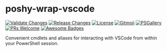 # poshy-wrap-vscode

[![Validate Changes](https://github.com/pwshrc/poshy-wrap-vscode/actions/workflows/validate.yml/badge.svg)](https://github.com/pwshrc/poshy-wrap-vscode/actions/workflows/validate.yml)
[![Release Changes](https://github.com/pwshrc/poshy-wrap-vscode/actions/workflows/release.yml/badge.svg)](https://github.com/pwshrc/poshy-wrap-vscode/actions/workflows/release.yml)
[![License](https://img.shields.io/github/license/pwshrc/poshy-wrap-vscode)](./LICENSE.txt)
[![Gitmoji](https://img.shields.io/badge/gitmoji-%20😜%20😍-FFDD67.svg?style=flat-square)](https://gitmoji.carloscuesta.me/)
[![PSGallery](https://img.shields.io/powershellgallery/dt/poshy-wrap-vscode.svg)](https://www.powershellgallery.com/packages/poshy-wrap-vscode)
[![PRs Welcome](https://img.shields.io/badge/PRs-welcome-brightgreen.svg?style=flat-square)](http://makeapullrequest.com)
[![Awesome Badges](https://img.shields.io/badge/badges-awesome-green.svg)](https://github.com/Naereen/badges)

Convenient cmdlets and aliases for interacting with VSCode from within your PowerShell session.


